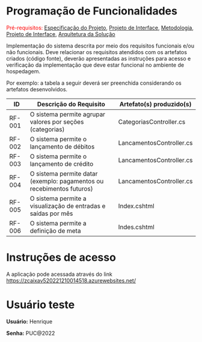 # Programação de Funcionalidades

<span style="color:red">Pré-requisitos: <a href="2-Especificação do Projeto.md"> Especificação do Projeto</a></span>, <a href="3-Projeto de Interface.md"> Projeto de Interface</a>, <a href="4-Metodologia.md"> Metodologia</a>, <a href="3-Projeto de Interface.md"> Projeto de Interface</a>, <a href="5-Arquitetura da Solução.md"> Arquitetura da Solução</a>

Implementação do sistema descrita por meio dos requisitos funcionais e/ou não funcionais. Deve relacionar os requisitos atendidos com os artefatos criados (código fonte), deverão apresentadas as instruções para acesso e verificação da implementação que deve estar funcional no ambiente de hospedagem.

Por exemplo: a tabela a seguir deverá ser preenchida considerando os artefatos desenvolvidos.

|ID    | Descrição do Requisito  | Artefato(s) produzido(s) |
|------|-----------------------------------------|----|
|RF-001| O sistema permite agrupar valores por seções (categorias)  | CategoriasController.cs | 
|RF-002| O sistema permite o lançamento de débitos  | LancamentosController.cs |
|RF-003| O sistema permite o lançamento de crédito | LancamentosController.cs |
|RF-004| O sistema permite datar (exemplo: pagamentos ou recebimentos futuros)  | LancamentosController.cs  |
|RF-005| O sistema permite a visualização de entradas e saídas por mês | Index.cshtml |
|RF-006| O sistema permite a definição de meta  | Indes.cshtml |

# Instruções de acesso

A aplicação pode acessada através do link https://zcaixav520221210014518.azurewebsites.net/

# Usuário teste

**Usuário:** Henrique

**Senha:** PUC@2022
